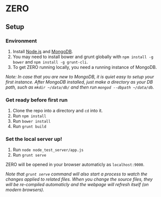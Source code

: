 ZERO
======

## Setup

### Environment

1. Install [Node.js](https://nodejs.org/) and [MongoDB](https://www.mongodb.org/).
2. You may need to install bower and grunt globally with `npm install -g bower` and `npm install -g grunt-cli`.
1. To get ZERO running locally, you need a running instance of MongoDB.

_Note: In case that you are new to MongoDB, it is quiet easy to setup your first instance._
_After MongoDB installed, just make a directory as your DB path, such as `mkdir ~/data/db/` and then run `mongod --dbpath ~/data/db`._

### Get ready before first run

1. Clone the repo into a directory and `cd` into it.
1. Run `npm install`
1. Run `bower install`
2. Run `grunt build`

### Set the local server up!

1. Run `node node_test_server/app.js`
2. Run `grunt serve`

ZERO will be opened in your browser automaticly as `localhost:9000`.

_Note that `grunt serve` command will also start a process to watch the changes applied to related files. When you change the source files, they will be re-compiled automaticly and the webpage will refresh itself (on modern browsers)._
